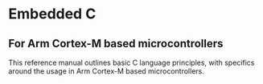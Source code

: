 # Embedded C
## For Arm Cortex-M based microcontrollers

This reference manual outlines basic C language principles, with specifics around the usage in Arm Cortex-M based microcontrollers.
